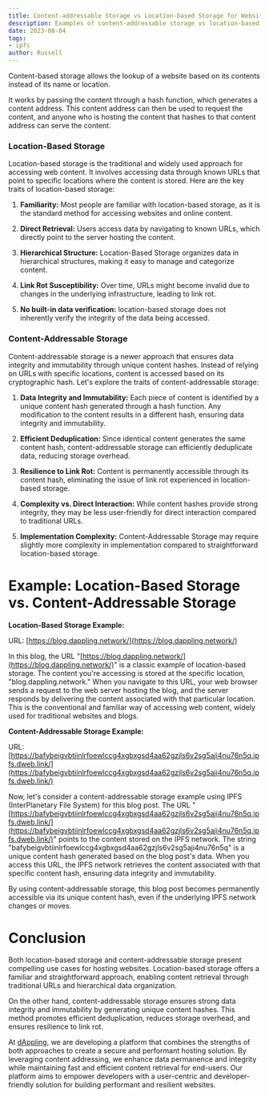 ```yaml
---
title: Content-addressable Storage vs Location-based Storage for Websites
description: Examples of content-addressable storage vs location-based
date: 2023-08-04
tags:
- ipfs
author: Russell
---
```


Content-based storage allows the lookup of a website based on its contents instead of its name or location. 

It works by passing the content through a hash function, which generates a content address. 
This content address can then be used to request the content, and anyone who is hosting the content that hashes to that content address can serve the content. 

### Location-Based Storage

Location-based storage is the traditional and widely used approach for accessing web content. It involves accessing data through known URLs that point to specific locations where the content is stored. Here are the key traits of location-based storage:

1. **Familiarity:** Most people are familiar with location-based storage, as it is the standard method for accessing websites and online content.
    
2. **Direct Retrieval:** Users access data by navigating to known URLs, which directly point to the server hosting the content.
    
3. **Hierarchical Structure:** Location-Based Storage organizes data in hierarchical structures, making it easy to manage and categorize content.
    
4. **Link Rot Susceptibility:** Over time, URLs might become invalid due to changes in the underlying infrastructure, leading to link rot.
    
5. **No built-in data verification:** location-based storage does not inherently verify the integrity of the data being accessed.
    

### Content-Addressable Storage

Content-addressable storage is a newer approach that ensures data integrity and immutability through unique content hashes. Instead of relying on URLs with specific locations, content is accessed based on its cryptographic hash. Let's explore the traits of content-addressable storage:

1. **Data Integrity and Immutability:** Each piece of content is identified by a unique content hash generated through a hash function. Any modification to the content results in a different hash, ensuring data integrity and immutability.
    
2. **Efficient Deduplication:** Since identical content generates the same content hash, content-addressable storage can efficiently deduplicate data, reducing storage overhead.
    
3. **Resilience to Link Rot:** Content is permanently accessible through its content hash, eliminating the issue of link rot experienced in location-based storage.
    
4. **Complexity vs. Direct Interaction:** While content hashes provide strong integrity, they may be less user-friendly for direct interaction compared to traditional URLs.
    
5. **Implementation Complexity:** Content-Addressable Storage may require slightly more complexity in implementation compared to straightforward location-based storage.

# Example: Location-Based Storage vs. Content-Addressable Storage

**Location-Based Storage Example:**

URL: [https://blog.dappling.network/](https://blog.dappling.network/)

In this blog, the URL "[https://blog.dappling.network/](https://blog.dappling.network/)" is a classic example of location-based storage. The content you're accessing is stored at the specific location, "blog.dappling.network." When you navigate to this URL, your web browser sends a request to the web server hosting the blog, and the server responds by delivering the content associated with that particular location. This is the conventional and familiar way of accessing web content, widely used for traditional websites and blogs.

**Content-Addressable Storage Example:**

URL: [https://bafybeigvbtiinlrfoewlccg4xgbxgsd4aa62gzjls6v2sg5aji4nu76n5q.ipfs.dweb.link/](https://bafybeigvbtiinlrfoewlccg4xgbxgsd4aa62gzjls6v2sg5aji4nu76n5q.ipfs.dweb.link/)

Now, let's consider a content-addressable storage example using IPFS (InterPlanetary File System) for this blog post. The URL "[https://bafybeigvbtiinlrfoewlccg4xgbxgsd4aa62gzjls6v2sg5aji4nu76n5q.ipfs.dweb.link/](https://bafybeigvbtiinlrfoewlccg4xgbxgsd4aa62gzjls6v2sg5aji4nu76n5q.ipfs.dweb.link/)" points to the content stored on the IPFS network. The string "bafybeigvbtiinlrfoewlccg4xgbxgsd4aa62gzjls6v2sg5aji4nu76n5q" is a unique content hash generated based on the blog post's data. When you access this URL, the IPFS network retrieves the content associated with that specific content hash, ensuring data integrity and immutability.

By using content-addressable storage, this blog post becomes permanently accessible via its unique content hash, even if the underlying IPFS network changes or moves.

# Conclusion 

Both location-based storage and content-addressable storage present compelling use cases for hosting websites. Location-based storage offers a familiar and straightforward approach, enabling content retrieval through traditional URLs and hierarchical data organization.

On the other hand, content-addressable storage ensures strong data integrity and immutability by generating unique content hashes. This method promotes efficient deduplication, reduces storage overhead, and ensures resilience to link rot.

At [dAppling](https://dappling.network/landing), we are developing a platform that combines the strengths of both approaches to create a secure and performant hosting solution. By leveraging content addressing, we enhance data permanence and integrity while maintaining fast and efficient content retrieval for end-users. Our platform aims to empower developers with a user-centric and developer-friendly solution for building performant and resilient websites.
